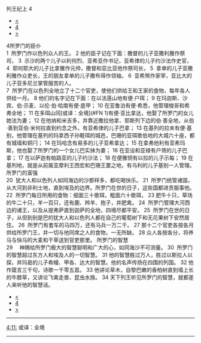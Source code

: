 ﻿





 列王纪上 4




* [<](bible/1KI03.md)
* [4](bible/1KI.md)
* [>](bible/1KI05.md)



 
4所罗门的臣仆  
1  所罗门作以色列众人的王。 
2 他的臣子记在下面：撒督的儿子亚撒利雅作祭司， 
3  示沙的两个儿子以利何烈、亚希亚作书记，亚希律的儿子约沙法作史官， 
4  耶何耶大的儿子比拿雅作元帅，撒督和亚比亚他作祭司长， 
5  拿单的儿子亚撒利雅作众吏长，王的朋友拿单的儿子撒布得作领袖， 
6  亚希煞作家宰，亚比大的儿子亚多尼兰掌管服苦的人。  
7  所罗门在以色列全地立了十二个官吏，使他们供给王和王家的食物，每年各人供给一月。 
8 他们的名字记在下面：在以法莲山地有便·户珥； 
9 在玛迦斯、沙宾、伯·示麦、以伦·伯·哈南有便·底甲； 
10 在亚鲁泊有便·希悉，他管理梭哥和希弗全地； 
11 在多珥山冈[或译：全境](#FN
1)有便·亚比拿达，他娶了所罗门的女儿她法为妻； 
12 在他纳和米吉多，并靠近撒拉他拿、耶斯列下边的伯·善全地，从伯·善到亚伯·米何拉直到约念之外，有亚希律的儿子巴拿； 
13 在基列的拉末有便·基别，他管理在基列的玛拿西子孙睚珥的城邑，巴珊的亚珥歌伯地的大城六十座，都有城墙和铜闩； 
14 在玛哈念有易多的儿子亚希拿达； 
15 在拿弗他利有亚希玛斯，他也娶了所罗门的一个女儿巴实抹为妻； 
16 在亚设和亚禄有户筛的儿子巴拿； 
17 在以萨迦有帕路亚的儿子约沙法； 
18 在便雅悯有以拉的儿子示每； 
19 在基列地，就是从前属亚摩利王西宏和巴珊王噩之地，有乌利的儿子基别一人管理。 所罗门的富强  
20  犹大人和以色列人如同海边的沙那样多，都吃喝快乐。 
21  所罗门统管诸国，从大河到非利士地，直到埃及的边界。所罗门在世的日子，这些国都进贡服事他。  
22  所罗门每日所用的食物：细面三十歌珥，粗面六十歌珥， 
23 肥牛十只，草场的牛二十只，羊一百只，还有鹿、羚羊、狍子，并肥禽。 
24  所罗门管理大河西边的诸王，以及从提弗萨直到迦萨的全地，四境尽都平安。 
25  所罗门在世的日子，从但到别是巴的犹大人和以色列人都在自己的葡萄树下和无花果树下安然居住。 
26  所罗门有套车的马四万，还有马兵一万二千。 
27 那十二个官吏各按各月供给所罗门王，并一切与他同席之人的食物，一无所缺。 
28 众人各按各分，将养马与快马的大麦和干草送到官吏那里。 所罗门的智慧  
29 　神赐给所罗门极大的智慧聪明和广大的心，如同海沙不可测量。 
30  所罗门的智慧超过东方人和埃及人的一切智慧。 
31 他的智慧胜过万人，胜过以斯拉人以探，并玛曷的儿子希幔、甲各、达大的智慧。他的名声传扬在四围的列国。 
32 他作箴言三千句，诗歌一千零五首。 
33 他讲论草木，自黎巴嫩的香柏树直到墙上长的牛膝草，又讲论飞禽走兽、昆虫水族。 
34 天下列王听见所罗门的智慧，就都差人来听他的智慧话。 
* [<](bible/1KI03.md)
* [4](bible/1KI.md)
* [>](bible/1KI05.md)





---


[4:11:](#V11)
或译：全境




---









